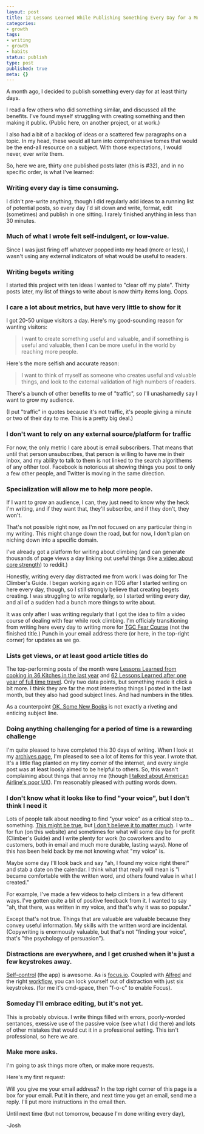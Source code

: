 ```yaml
---
layout: post
title: 12 Lessons Learned While Publishing Something Every Day for a Month
categories:
- growth
tags:
- writing
- growth
- habits
status: publish
type: post
published: true
meta: {}
---
```




A month ago, I decided to publish something every day for at least thirty days.



I read a few others who did something similar, and discussed all the benefits. I've found myself struggling with creating something and then making it public. (Public here, on another project, or at work.)



I also had a bit of a backlog of ideas or a scattered few paragraphs on a topic. In my head, these would all turn into comprehensive tomes that would be the end-all resource on a subject. With those expectations, I would never, ever write them.



So, here we are, thirty one published posts later (this is #32), and in no specific order, is what I've learned:


### Writing every day is time consuming.



I didn't pre-write anything, though I did regularly add ideas to a running list of potential posts, so every day I'd sit down and write, format, edit (sometimes) and publish in one sitting. I rarely finished anything in less than 30 minutes.


### Much of what I wrote felt self-indulgent, or low-value.



Since I was just firing off whatever popped into my head (more or less), I wasn't using any external indicators of what would be useful to readers.


### Writing begets writing



I started this project with ten ideas I wanted to "clear off my plate". Thirty posts later, my list of things to write about is now thirty items long. Oops.


### I care a lot about metrics, but have very little to show for it



I got 20-50 unique visitors a day. Here's my good-sounding reason for wanting visitors:


>I want to create something useful and valuable, and 
if something is useful and valuable, then I can be more useful in the world by reaching more people.



Here's the more selfish and accurate reason:


>I want to think of myself as someone who creates useful and valuable things, and look to the external validation of high numbers of readers.



There's a bunch of other benefits 
to me of "traffic", so I'll unashamedly say I want to grow my audience.



(I put "traffic" in quotes because it's not traffic, it's people giving a minute or two of their day to me. This is a pretty big deal.)


### I don't want to rely on any external source/platform for traffic



For now, the only metric I care about is email subscribers. That means that until that person unsubscribes, that person is willing to have me in their inbox, and my ability to talk to them is not linked to the search algorithems of any ofther tool. Facebook is notorious at showing things you post to only a few other people, and Twitter is moving in the same direction.


### Specialization will allow me to help more people.



If I want to grow an audience, I can, they just need to know why the heck I'm writing, and if they want that, they'll subscribe, and if they don't, they won't.



That's not possible right now, as I'm not focused on any particular thing in my writing. This might change down the road, but for now, I don't plan on niching down into a specific domain.



I've already got a platform for writing about climbing (and can generate thousands of page views a day linking out useful things (like 
[a video about core strength](http://www.climbersguide.co/the-only-core-exercises-youll-ever-need-upgrade/)) to reddit.)



Honestly, writing every day distracted me from work I was doing for The Climber's Guide. I began working again on TCG after I started writing on here every day, though, so I still strongly believe that 
creating begets creating. I was struggling to write regularly, so I started writing every day, and all of a sudden had a bunch more things to write about.



It was only after I was writing regularly that I got the idea to film a video course of dealing with fear while rock climbing. I'm officialy transitioning from writing here every day to writing more for 
[TGC Fear Course](http://climbersguide.co/conquer-fear-course) (not the finished title.) Punch in your email address there (or here, in the top-right corner) for updates as we go.


### Lists get views, or at least good article titles do



The top-performing posts of the month were 
[Lessons Learned from cooking in 36 Kitches in the last year](http://josh.works/blog/what-ive-learned-from-cooking-in-36-kitchens-in-the-last-year) and 
[62 Lessons Learned after one year of full time travel](http://josh.works/blog/62-lessons-learned-after-year-of-full-time-travel). Only two data points, but something made it click a bit more. I think they are far the most interesting things I posted in the last month, but they also had good subject lines. And had numbers in the titles.



As a counterpoint 
[OK, Some New Books](http://josh.works/blog/ok-some-new-books) is not exactly a riveting and enticing subject line.


### Doing anything challenging for a period of time is a rewarding challenge



I'm quite pleased to have completed this 30 days of writing. When I look at my 
[archives page](http://josh.works/archives), I'm pleased to see a lot of items for this year. I wrote that. It's a little flag planted on my tiny corner of the internet, and every single post was at least loosly aimed to be helpful to others. So, this wasn't complaining about things that annoy me (though 
[I talked about American Airline's poor UX](http://josh.works/blog/customer-success-american-airlines)). I'm reasonably pleased with putting words down.


### I don't know what it looks like to find "your voice", but I don't think I need it



Lots of people talk about needing to find "your voice" as a critical step to... something. 
[This might be true](http://goinswriter.com/you-have-a-voice/), but 
[I don't believe it to matter much](http://www.theatlantic.com/entertainment/archive/2014/11/finding-your-voice-as-a-writer-overrated/382946/). I write for fun (on this website) and sometimes for what will some day be for profit (Climber's Guide) and I write plenty for work (to coworkers and to customers, both in email and much more durable, lasting ways). None of this has been held back by me not knowing what "my voice" is.



Maybe some day I'll look back and say "ah, I found my voice right 
there!" and stab a date on the calendar. I think what that really will mean is "I became comfortable with the written word, and others found value in what I created."



For example, I've made a few videos to help climbers in a few different ways. I've gotten quite a bit of positive feedback from it. I wanted to say "ah, that there, was written in 
my voice, and that's why it was so popular."



Except that's not true. Things that are valuable are valuable because they convey useful information. My skills with the written word are incidental. (Copywriting is enormously valuable, but that's not "finding your voice", that's "the psychology of persuasion").


### Distractions are everywhere, and I get crushed when it's just a few keystrokes away.



[Self-control](https://selfcontrolapp.com/) (the app) is awesome. As is 
[focus.io](http://www.focusapp.io/#focus-ios). Coupled with 
[Alfred](https://www.alfredapp.com/) and the right 
[workflow](https://heyfocus.com/scripting-focus-with-os-x-url-handlers/), you can lock yourself out of distraction with just six keystrokes. (for me it's cmd-space, then "f-o-c" to enable Focus).


### Someday I'll embrace editing, but it's not yet.



This is probably obvious. I write things filled with errors, poorly-worded sentances, exessive use of the passive voice (see what I did there) and lots of other mistakes that would cut it in a professional setting. This isn't professional, so here we are.


### Make more asks.



I'm going to ask things more often, or make more requests.



Here's my first request:



Will you give me your email address? In the top right corner of this page is a box for your email. Put it in there, and next time you get an email, send me a reply. I'll put more instructions in the email then.



Until next time (but not tomorrow, because I'm done writing every day),



-Josh
